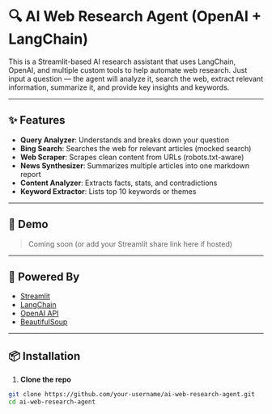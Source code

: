 # 🔍 AI Web Research Agent (OpenAI + LangChain)

This is a Streamlit-based AI research assistant that uses LangChain, OpenAI, and multiple custom tools to help automate web research. Just input a question — the agent will analyze it, search the web, extract relevant information, summarize it, and provide key insights and keywords.

---

## ✨ Features

- **Query Analyzer**: Understands and breaks down your question
- **Bing Search**: Searches the web for relevant articles (mocked search)
- **Web Scraper**: Scrapes clean content from URLs (robots.txt-aware)
- **News Synthesizer**: Summarizes multiple articles into one markdown report
- **Content Analyzer**: Extracts facts, stats, and contradictions
- **Keyword Extractor**: Lists top 10 keywords or themes

---

## 🚀 Demo

> Coming soon (or add your Streamlit share link here if hosted)

---

## 🧠 Powered By

- [Streamlit](https://streamlit.io/)
- [LangChain](https://www.langchain.com/)
- [OpenAI API](https://platform.openai.com/)
- [BeautifulSoup](https://www.crummy.com/software/BeautifulSoup/)

---

## 📦 Installation

1. **Clone the repo**

```bash
git clone https://github.com/your-username/ai-web-research-agent.git
cd ai-web-research-agent
